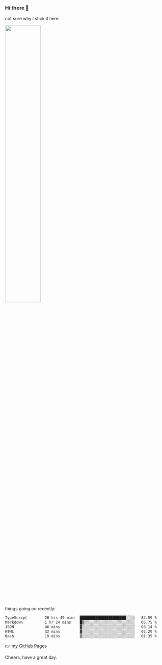 ### Hi there 👋

not sure why I stick it here:

[<img width="48%" src="https://github-readme-stats.vercel.app/api?username=ykzhukian&show_icons=true&theme=dracula">](https://github.com/anuraghazra/github-readme-stats)


things going on recently:

<!--START_SECTION:waka-->

```txt
TypeScript        20 hrs 49 mins  █████████████████████░░░░   84.59 %
Markdown          1 hr 24 mins    █▒░░░░░░░░░░░░░░░░░░░░░░░   05.75 %
JSON              46 mins         ▓░░░░░░░░░░░░░░░░░░░░░░░░   03.14 %
HTML              32 mins         ▓░░░░░░░░░░░░░░░░░░░░░░░░   02.20 %
Bash              19 mins         ▒░░░░░░░░░░░░░░░░░░░░░░░░   01.35 %
```

<!--END_SECTION:waka-->

👉 [my GitHub Pages](https://ykzhukian.github.io)

Cheers, have a great day.

